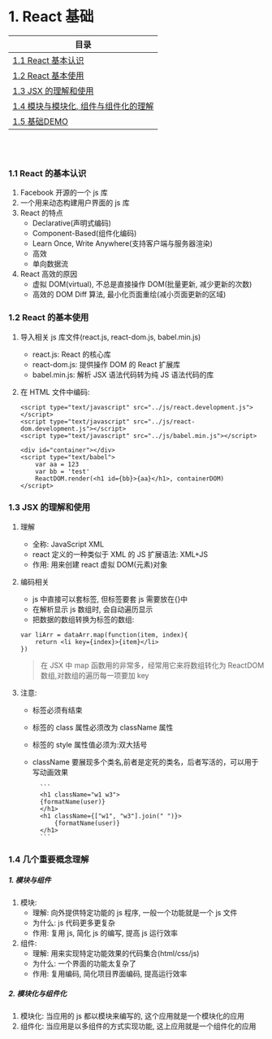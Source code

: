 # <a id="list-one">1. React 基础</a>

| 目录                                              |
| ------------------------------------------------- |
| [1.1 React 基本认识](#one-one)                    |
| [1.2 React 基本使用](#one-two)                    |
| [1.3 JSX 的理解和使用](#one-three)                |
| [1.4 模块与模块化, 组件与组件化的理解](#one-four) |
| [1.5 基础DEMO](https://github.com/WTxiaomage/learning-repository/tree/master/src/React/demo/01_react_base_demo) |

<br/>
<br/>

### <a id="one-one" class='part-part'>1.1 React 的基本认识</a>

1. Facebook 开源的一个 js 库
2. 一个用来动态构建用户界面的 js 库
3. React 的特点
   - Declarative(声明式编码)
   - Component-Based(组件化编码)
   - Learn Once, Write Anywhere(支持客户端与服务器渲染)
   - 高效
   - 单向数据流
4. React 高效的原因
   - 虚拟 DOM(virtual), 不总是直接操作 DOM(批量更新, 减少更新的次数)
   - 高效的 DOM Diff 算法, 最小化页面重绘(减小页面更新的区域)

### <a id="one-two" class='part-part'>1.2 React 的基本使用</a>

1.  导入相关 js 库文件(react.js, react-dom.js, babel.min.js)
    - react.js: React 的核心库
    - react-dom.js: 提供操作 DOM 的 React 扩展库
    - babel.min.js: 解析 JSX 语法代码转为纯 JS 语法代码的库
2.  在 HTML 文件中编码:

    ```
    <script type="text/javascript" src="../js/react.development.js"></script>
    <script type="text/javascript" src="../js/react-dom.development.js"></script>
    <script type="text/javascript" src="../js/babel.min.js"></script>

    <div id="container"></div>
    <script type="text/babel">
    	var aa = 123
    	var bb = 'test'
    	ReactDOM.render(<h1 id={bb}>{aa}</h1>, containerDOM)
    </script>

    ```

### <a id="one-three" class='part-part'>1.3 JSX 的理解和使用</a>

1.  理解
    - 全称: JavaScript XML
    - react 定义的一种类似于 XML 的 JS 扩展语法: XML+JS
    - 作用: 用来创建 react 虚拟 DOM(元素)对象
2.  编码相关

    - js 中直接可以套标签, 但标签要套 js 需要放在{}中
    - 在解析显示 js 数组时, 会自动遍历显示
    - 把数据的数组转换为标签的数组:

    ```
    var liArr = dataArr.map(function(item, index){
    	return <li key={index}>{item}</li>
    })
    ```

    > 在 JSX 中 map 函数用的非常多，经常用它来将数组转化为 ReactDOM 数组,对数组的遍历每一项要加 key

3.  注意:

    - 标签必须有结束
    - 标签的 class 属性必须改为 className 属性
    - 标签的 style 属性值必须为:双大括号
    - className 要展现多个类名,前者是定死的类名，后者写活的，可以用于写动画效果

          	```
          	<h1 className="w1 w3">
          	{formatName(user)}
          	</h1>
          	<h1 className={["w1", "w3"].join(" ")}>
          		{formatName(user)}
          	</h1>
          	```

### <a id="one-four" class='part-part'>1.4 几个重要概念理解</a>

##### 1. 模块与组件

1. 模块:
   - 理解: 向外提供特定功能的 js 程序, 一般一个功能就是一个 js 文件
   - 为什么: js 代码更多更复杂
   - 作用: 复用 js, 简化 js 的编写, 提高 js 运行效率
2. 组件:
   - 理解: 用来实现特定功能效果的代码集合(html/css/js)
   - 为什么: 一个界面的功能太复杂了
   - 作用: 复用编码, 简化项目界面编码, 提高运行效率

##### 2. 模块化与组件化

1. 模块化:
   当应用的 js 都以模块来编写的, 这个应用就是一个模块化的应用
2. 组件化:
   当应用是以多组件的方式实现功能, 这上应用就是一个组件化的应用
